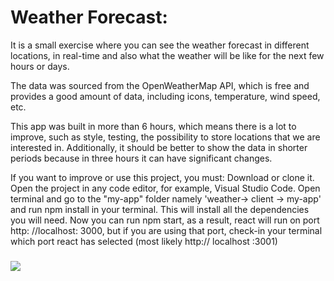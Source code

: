 # Weather Forecast:

It is a small exercise where you can see the weather forecast in different locations, in real-time and also what the weather will be like for the next few hours or days.

The data was sourced from the OpenWeatherMap API, which is free and provides a good amount of data, including icons, temperature, wind speed, etc.

This app was built in more than 6 hours, which means there is a lot to improve, such as style, testing, the possibility to store locations that we are interested in. Additionally, it should be better to show the data in shorter periods because in three hours it can have significant changes.

If you want to improve or use this project, you must:
Download or clone it.
Open the project in any code editor, for example, Visual Studio Code.
Open terminal and go to the "my-app" folder namely 'weather-> client -> my-app' and run npm install in your terminal. This will install all the dependencies you will need.
Now you can run npm start, as a result, react will run on port http: //localhost: 3000, but if you are using that port, check-in your terminal which port react has selected (most likely http:// localhost :3001)

<div>
  <div>
    <h3></h3>
    <img src= "https://user-images.githubusercontent.com/69245960/116410688-4cca6e00-a835-11eb-9208-9bd46f7d6355.png"></img>
</div>
</div>
